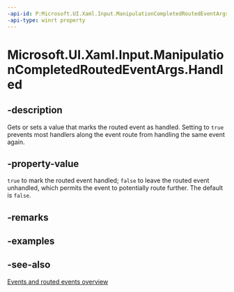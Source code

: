 ```yaml
---
-api-id: P:Microsoft.UI.Xaml.Input.ManipulationCompletedRoutedEventArgs.Handled
-api-type: winrt property
---
```


<!-- Property syntax
public bool Handled { get;  set; }
-->

# Microsoft.UI.Xaml.Input.ManipulationCompletedRoutedEventArgs.Handled

## -description
Gets or sets a value that marks the routed event as handled. Setting to `true` prevents most handlers along the event route from handling the same event again.

## -property-value
`true` to mark the routed event handled; `false` to leave the routed event unhandled, which permits the event to potentially route further. The default is `false`.

## -remarks

## -examples

## -see-also
[Events and routed events overview](/windows/uwp/xaml-platform/events-and-routed-events-overview)
